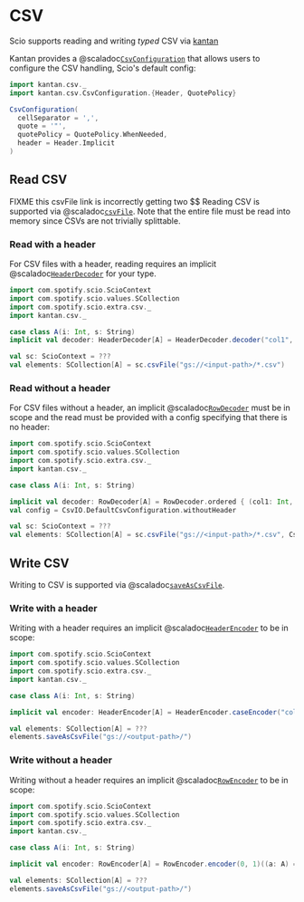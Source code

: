 # CSV

Scio supports reading and writing _typed_ CSV via [kantan](https://nrinaudo.github.io/kantan.csv/)

Kantan provides a @scaladoc[`CsvConfiguration`](kantan.csv.CsvConfiguration) that allows users to configure the CSV handling, Scio's default config:

```scala
import kantan.csv._
import kantan.csv.CsvConfiguration.{Header, QuotePolicy}

CsvConfiguration(
  cellSeparator = ',',
  quote = '"',
  quotePolicy = QuotePolicy.WhenNeeded,
  header = Header.Implicit
)
```

## Read CSV

FIXME this csvFile link is incorrectly getting two $$
Reading CSV is supported via @scaladoc[`csvFile`](com.spotify.scio.extra.csv.syntax.ScioContextSyntax.CsvScioContext#csvFile[T](path:String,params:com.spotify.scio.extra.csv.CsvIO.ReadParam)(implicitevidence$1:kantan.csv.HeaderDecoder[T],implicitevidence$2:com.spotify.scio.coders.Coder[T]):com.spotify.scio.values.SCollection[T]).
Note that the entire file must be read into memory since CSVs are not trivially splittable.

### Read with a header

For CSV files with a header, reading requires an implicit @scaladoc[`HeaderDecoder`](kantan.csv.HeaderDecoder) for your type.

```scala mdoc:compile-only
import com.spotify.scio.ScioContext
import com.spotify.scio.values.SCollection
import com.spotify.scio.extra.csv._
import kantan.csv._

case class A(i: Int, s: String)
implicit val decoder: HeaderDecoder[A] = HeaderDecoder.decoder("col1", "col2")(A.apply)

val sc: ScioContext = ???
val elements: SCollection[A] = sc.csvFile("gs://<input-path>/*.csv")
```

### Read without a header

For CSV files without a header, an implicit @scaladoc[`RowDecoder`](kantan.csv.RowDecoder) must be in scope and the read must be provided with a config specifying that there is no header:

```scala mdoc:compile-only
import com.spotify.scio.ScioContext
import com.spotify.scio.values.SCollection
import com.spotify.scio.extra.csv._
import kantan.csv._

case class A(i: Int, s: String)

implicit val decoder: RowDecoder[A] = RowDecoder.ordered { (col1: Int, col2: String) => A(col1, col2) }
val config = CsvIO.DefaultCsvConfiguration.withoutHeader

val sc: ScioContext = ???
val elements: SCollection[A] = sc.csvFile("gs://<input-path>/*.csv", CsvIO.ReadParam(csvConfiguration = config))
```

## Write CSV

Writing to CSV is supported via @scaladoc[`saveAsCsvFile`](com.spotify.scio.extra.csv.syntax.SCollectionSyntax.WritableCsvSCollection#saveAsCsvFile(path:String,suffix:String,csvConfig:kantan.csv.CsvConfiguration,numShards:Int,compression:org.apache.beam.sdk.io.Compression,shardNameTemplate:String,tempDirectory:String,filenamePolicySupplier:com.spotify.scio.util.FilenamePolicySupplier)(implicitcoder:com.spotify.scio.coders.Coder[T],implicitenc:kantan.csv.HeaderEncoder[T]):com.spotify.scio.io.ClosedTap[Nothing]).

### Write with a header

Writing with a header requires an implicit @scaladoc[`HeaderEncoder`](kantan.csv.HeaderEncoder) to be in scope:

```scala mdoc:compile-only
import com.spotify.scio.ScioContext
import com.spotify.scio.values.SCollection
import com.spotify.scio.extra.csv._
import kantan.csv._

case class A(i: Int, s: String)

implicit val encoder: HeaderEncoder[A] = HeaderEncoder.caseEncoder("col1", "col2")(A.unapply)

val elements: SCollection[A] = ???
elements.saveAsCsvFile("gs://<output-path>/")
```

### Write without a header

Writing without a header requires an implicit @scaladoc[`RowEncoder`](kantan.csv.RowEncoder) to be in scope:

```scala mdoc:compile-only
import com.spotify.scio.ScioContext
import com.spotify.scio.values.SCollection
import com.spotify.scio.extra.csv._
import kantan.csv._

case class A(i: Int, s: String)

implicit val encoder: RowEncoder[A] = RowEncoder.encoder(0, 1)((a: A) => (a.i, a.s))

val elements: SCollection[A] = ???
elements.saveAsCsvFile("gs://<output-path>/")
```